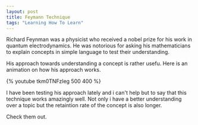 ```yaml
---
layout: post
title: Feymann Technique 
tags: "Learning How To Learn"
---
```


Richard Feynman was a physicist who received a nobel prize for his work in quantum electrodynamics. He was notorious for asking his mathematicians to explain concepts in simple language to test their understanding.   

His approach towards understanding a concept is rather usefu. Here is an animation on how his approach works.    

{% youtube tkm0TNFzIeg 500 400 %}  

I have been testing his approach lately and i can't help but to say that this technique works amazingly well. Not only i have a better understanding over a topic but the retaintion rate of the concept is also longer.  

Check them out. 
